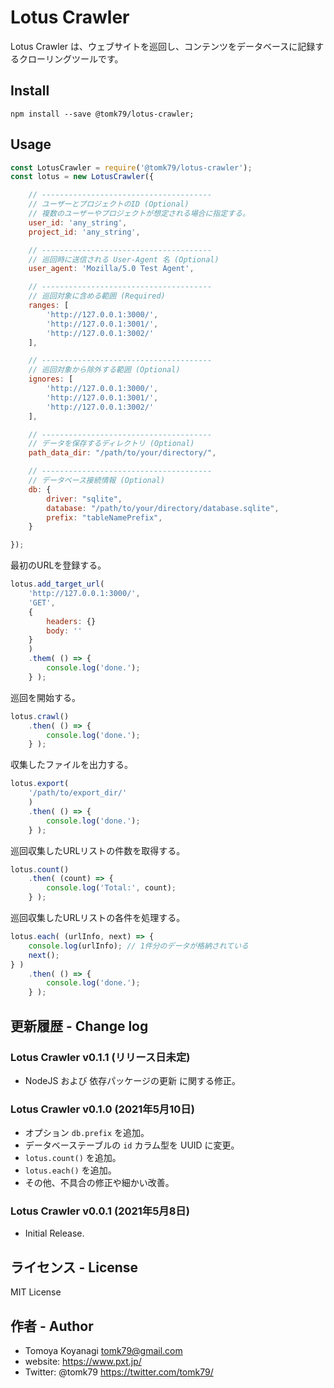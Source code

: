# Lotus Crawler

Lotus Crawler は、ウェブサイトを巡回し、コンテンツをデータベースに記録するクローリングツールです。

## Install

```
npm install --save @tomk79/lotus-crawler;
```

## Usage

```js
const LotusCrawler = require('@tomk79/lotus-crawler');
const lotus = new LotusCrawler({

    // --------------------------------------
    // ユーザーとプロジェクトのID (Optional)
    // 複数のユーザーやプロジェクトが想定される場合に指定する。
    user_id: 'any_string',
    project_id: 'any_string',

    // --------------------------------------
    // 巡回時に送信される User-Agent 名 (Optional)
	user_agent: 'Mozilla/5.0 Test Agent',

    // --------------------------------------
    // 巡回対象に含める範囲 (Required)
	ranges: [
		'http://127.0.0.1:3000/',
		'http://127.0.0.1:3001/',
		'http://127.0.0.1:3002/'
	],

    // --------------------------------------
    // 巡回対象から除外する範囲 (Optional)
	ignores: [
		'http://127.0.0.1:3000/',
		'http://127.0.0.1:3001/',
		'http://127.0.0.1:3002/'
	],

    // --------------------------------------
    // データを保存するディレクトリ (Optional)
    path_data_dir: "/path/to/your/directory/",

    // --------------------------------------
    // データベース接続情報 (Optional)
    db: {
		driver: "sqlite",
		database: "/path/to/your/directory/database.sqlite",
        prefix: "tableNamePrefix",
    }

});
```

最初のURLを登録する。

```js
lotus.add_target_url(
    'http://127.0.0.1:3000/',
    'GET',
    {
        headers: {}
        body: ''
    }
    )
    .them( () => {
        console.log('done.');
    } );
```

巡回を開始する。

```js
lotus.crawl()
    .then( () => {
        console.log('done.');
    } );
```

収集したファイルを出力する。

```js
lotus.export(
    '/path/to/export_dir/'
    )
    .then( () => {
        console.log('done.');
    } );
```

巡回収集したURLリストの件数を取得する。

```js
lotus.count()
    .then( (count) => {
        console.log('Total:', count);
    } );
```

巡回収集したURLリストの各件を処理する。

```js
lotus.each( (urlInfo, next) => {
    console.log(urlInfo); // 1件分のデータが格納されている
    next();
} )
    .then( () => {
        console.log('done.');
    } );
```


## 更新履歴 - Change log

### Lotus Crawler v0.1.1 (リリース日未定)

- NodeJS および 依存パッケージの更新 に関する修正。

### Lotus Crawler v0.1.0 (2021年5月10日)

- オプション `db.prefix` を追加。
- データベーステーブルの `id` カラム型を UUID に変更。
- `lotus.count()` を追加。
- `lotus.each()` を追加。
- その他、不具合の修正や細かい改善。

### Lotus Crawler v0.0.1 (2021年5月8日)

- Initial Release.


## ライセンス - License

MIT License


## 作者 - Author

- Tomoya Koyanagi <tomk79@gmail.com>
- website: <https://www.pxt.jp/>
- Twitter: @tomk79 <https://twitter.com/tomk79/>
